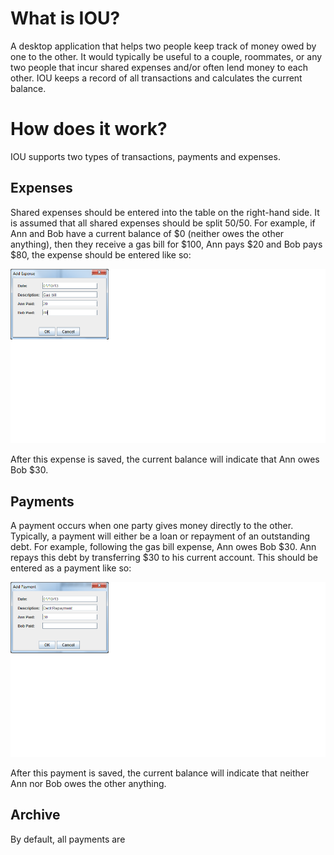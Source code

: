 # What is IOU?
A desktop application that helps two people keep track of money owed by one to the other. It would typically be
useful to a couple, roommates, or any two people that incur shared expenses and/or often lend money to each other. IOU
keeps a record of all transactions and calculates the current balance.

# How does it work?
IOU supports two types of transactions, payments and expenses.

## Expenses
Shared expenses should be entered into the table on the right-hand side. It is assumed that all shared expenses should be
split 50/50. For example, if Ann and Bob have a current balance of $0 (neither owes the other anything), then they
receive a gas bill for $100, Ann pays $20 and Bob pays $80, the expense should be entered like so:

![Expense](docs/expense.png)

After this expense is saved, the current balance will indicate that Ann owes Bob $30.

## Payments

A payment occurs when one party gives money directly to the other. Typically, a payment will either be a loan or repayment
of an outstanding debt. For example, following the gas bill expense, Ann owes Bob $30. Ann repays this debt by transferring
$30 to his current account. This should be entered as a payment like so:

![Payment](docs/payment.png)

After this payment is saved, the current balance will indicate that neither Ann nor Bob owes the other anything.

## Archive

By default, all payments are

